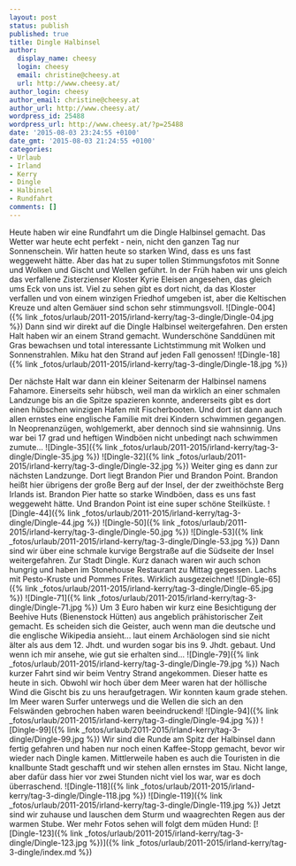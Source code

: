 ```yaml
---
layout: post
status: publish
published: true
title: Dingle Halbinsel
author:
  display_name: cheesy
  login: cheesy
  email: christine@cheesy.at
  url: http://www.cheesy.at/
author_login: cheesy
author_email: christine@cheesy.at
author_url: http://www.cheesy.at/
wordpress_id: 25488
wordpress_url: http://www.cheesy.at/?p=25488
date: '2015-08-03 23:24:55 +0100'
date_gmt: '2015-08-03 21:24:55 +0100'
categories:
- Urlaub
- Irland
- Kerry
- Dingle
- Halbinsel
- Rundfahrt
comments: []
---
```

Heute haben wir eine Rundfahrt um die Dingle Halbinsel gemacht. Das Wetter war heute echt perfekt - nein, nicht den ganzen Tag nur Sonnenschein. Wir hatten heute so starken Wind, dass es uns fast weggeweht hätte. Aber das hat zu super tollen Stimmungsfotos mit Sonne und Wolken und Gischt und Wellen geführt.
In der Früh haben wir uns gleich das verfallene Zisterzienser Kloster Kyrie Eleisen angesehen, das gleich ums Eck von uns ist. Viel zu sehen gibt es dort nicht, da das Kloster verfallen und von einem winzigen Friedhof umgeben ist, aber die Keltischen Kreuze und alten Gemäuer sind schon sehr stimmungsvoll.
![Dingle-004]({% link _fotos/urlaub/2011-2015/irland-kerry/tag-3-dingle/Dingle-04.jpg %})
Dann sind wir direkt auf die Dingle Halbinsel weitergefahren. Den ersten Halt haben wir an einem Strand gemacht. Wunderschöne Sanddünen mit Gras bewachsen und total interessante Lichtstimmung mit Wolken und Sonnenstrahlen. Miku hat den Strand auf jeden Fall genossen!
![Dingle-18]({% link _fotos/urlaub/2011-2015/irland-kerry/tag-3-dingle/Dingle-18.jpg %})
<!--more-->
Der nächste Halt war dann ein kleiner Seitenarm der Halbinsel namens Fahamore. Einerseits sehr hübsch, weil man da wirklich an einer schmalen Landzunge bis an die Spitze spazieren konnte, andererseits gibt es dort einen hübschen winzigen Hafen mit Fischerbooten. Und dort ist dann auch allen ernstes eine englische Familie mit drei Kindern schwimmen gegangen. In Neoprenanzügen, wohlgemerkt, aber dennoch sind sie wahnsinnig. Uns war bei 17 grad und heftigen Windböen nicht unbedingt nach schwimmen zumute...
![Dingle-35]({% link _fotos/urlaub/2011-2015/irland-kerry/tag-3-dingle/Dingle-35.jpg %})
 ![Dingle-32]({% link _fotos/urlaub/2011-2015/irland-kerry/tag-3-dingle/Dingle-32.jpg %})
Weiter ging es dann zur nächsten Landzunge. Dort liegt Brandon Pier und Brandon Point. Brandon heißt hier übrigens der große Berg auf der Insel, der der zweithöchste Berg Irlands ist. Brandon Pier hatte so starke Windböen, dass es uns fast weggeweht hätte. Und Brandon Point ist eine super schöne Steilküste.
![Dingle-44]({% link _fotos/urlaub/2011-2015/irland-kerry/tag-3-dingle/Dingle-44.jpg %})
 ![Dingle-50]({% link _fotos/urlaub/2011-2015/irland-kerry/tag-3-dingle/Dingle-50.jpg %})
 ![Dingle-53]({% link _fotos/urlaub/2011-2015/irland-kerry/tag-3-dingle/Dingle-53.jpg %})
Dann sind wir über eine schmale kurvige Bergstraße auf die Südseite der Insel weitergefahren. Zur Stadt Dingle. Kurz danach waren wir auch schon hungrig und haben im Stonehouse Restaurant zu Mittag gegessen. Lachs mit Pesto-Kruste und Pommes Frites. Wirklich ausgezeichnet!
![Dingle-65]({% link _fotos/urlaub/2011-2015/irland-kerry/tag-3-dingle/Dingle-65.jpg %})
 ![Dingle-71]({% link _fotos/urlaub/2011-2015/irland-kerry/tag-3-dingle/Dingle-71.jpg %})
Um 3 Euro haben wir kurz eine Besichtigung der Beehive Huts (Bienenstock Hütten) aus angeblich prähistorischer Zeit gemacht. Es scheiden sich die Geister, auch wenn man die deutsche und die englische Wikipedia ansieht... laut einem Archäologen sind sie nicht älter als aus dem 12. Jhdt. und wurden sogar bis ins 9. Jhdt. gebaut. Und wenn ich mir ansehe, wie gut sie erhalten sind...
![Dingle-79]({% link _fotos/urlaub/2011-2015/irland-kerry/tag-3-dingle/Dingle-79.jpg %})
Nach kurzer Fahrt sind wir beim Ventry Strand angekommen. Dieser hatte es heute in sich. Obwohl wir hoch über dem Meer waren hat der höllische Wind die Gischt bis zu uns heraufgetragen. Wir konnten kaum grade stehen. Im Meer waren Surfer unterwegs und die Wellen die sich an den Felswänden gebrochen haben waren beeindruckend!
![Dingle-94]({% link _fotos/urlaub/2011-2015/irland-kerry/tag-3-dingle/Dingle-94.jpg %})
 ![Dingle-99]({% link _fotos/urlaub/2011-2015/irland-kerry/tag-3-dingle/Dingle-99.jpg %})
Wir sind die Runde am Spitz der Halbinsel dann fertig gefahren und haben nur noch einen Kaffee-Stopp gemacht, bevor wir wieder nach Dingle kamen. Mittlerweile haben es auch die Touristen in die knallbunte Stadt geschafft und wir stehen allen ernstes im Stau. Nicht lange, aber dafür dass hier vor zwei Stunden nicht viel los war, war es doch überraschend.
![Dingle-118]({% link _fotos/urlaub/2011-2015/irland-kerry/tag-3-dingle/Dingle-118.jpg %})
 ![Dingle-119]({% link _fotos/urlaub/2011-2015/irland-kerry/tag-3-dingle/Dingle-119.jpg %})
Jetzt sind wir zuhause und lauschen dem Sturm und waagrechten Regen aus der warmen Stube.
Wer mehr Fotos sehen will folgt dem müden Hund:
[![Dingle-123]({% link _fotos/urlaub/2011-2015/irland-kerry/tag-3-dingle/Dingle-123.jpg %})]({% link _fotos/urlaub/2011-2015/irland-kerry/tag-3-dingle/index.md %})
